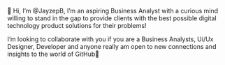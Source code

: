 👋 Hi, I’m @JayzepB, I’m an aspiring Business Analyst with a curious mind willing to stand in the gap to provide clients with the best possible digital technology product solutions for their problems!

  I’m looking to collaborate with you if you are a Business Analysts, Ui/Ux Designer, Developer and anyone really am open to new connections and insights to the world of GitHub💞️  

<!---
JayzepB/JayzepB is a ✨ special ✨ repository because its `README.md` (this file) appears on your GitHub profile.
You can click the Preview link to take a look at your changes.
--->
